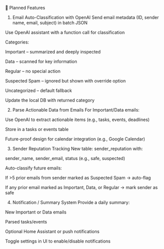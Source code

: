 📌 Planned Features
1. Email Auto-Classification with OpenAI
Send email metadata (ID, sender name, email, subject) in batch JSON

Use OpenAI assistant with a function call for classification

Categories:

Important – summarized and deeply inspected

Data – scanned for key information

Regular – no special action

Suspected Spam – ignored but shown with override option

Uncategorized – default fallback

Update the local DB with returned category

2. Parse Actionable Data from Emails
For Important/Data emails:

Use OpenAI to extract actionable items (e.g., tasks, events, deadlines)

Store in a tasks or events table

Future-proof design for calendar integration (e.g., Google Calendar)

3. Sender Reputation Tracking
New table: sender_reputation with:

sender_name, sender_email, status (e.g., safe, suspected)

Auto-classify future emails:

If >5 prior emails from sender marked as Suspected Spam → auto-flag

If any prior email marked as Important, Data, or Regular → mark sender as safe

4. Notification / Summary System
Provide a daily summary:

New Important or Data emails

Parsed tasks/events

Optional Home Assistant or push notifications

Toggle settings in UI to enable/disable notifications